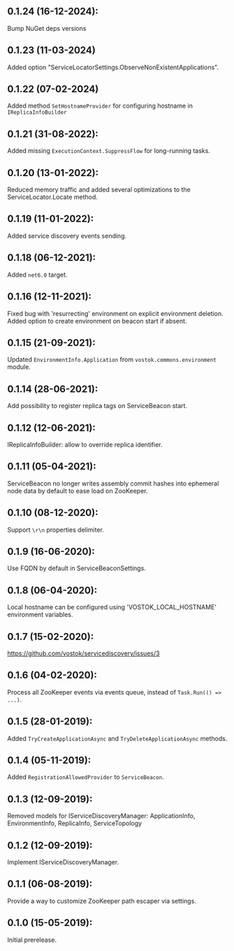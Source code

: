 ## 0.1.24 (16-12-2024): 

Bump NuGet deps versions

## 0.1.23 (11-03-2024)

Added option "ServiceLocatorSettings.ObserveNonExistentApplications".

## 0.1.22 (07-02-2024)

Added method `SetHostnameProvider` for configuring hostname in `IReplicaInfoBuilder`

## 0.1.21 (31-08-2022):

Added missing `ExecutionContext.SuppressFlow` for long-running tasks.

## 0.1.20 (13-01-2022):

Reduced memory traffic and added several optimizations to the ServiceLocator.Locate method.

## 0.1.19 (11-01-2022):

Added service discovery events sending.

## 0.1.18 (06-12-2021):

Added `net6.0` target.

## 0.1.16 (12-11-2021):

Fixed bug with 'resurrecting' environment on explicit environment deletion.
Added option to create environment on beacon start if absent.

## 0.1.15 (21-09-2021):

Updated `EnvironmentInfo.Application` from `vostok.commons.environment` module.

## 0.1.14 (28-06-2021):

Add possibility to register replica tags on ServiceBeacon start.

## 0.1.12 (12-06-2021):

IReplicaInfoBuilder: allow to override replica identifier.

## 0.1.11 (05-04-2021):

ServiceBeacon no longer writes assembly commit hashes into ephemeral node data by default to ease load on ZooKeeper.

## 0.1.10 (08-12-2020):

Support `\r\n` properties delimiter.

## 0.1.9 (16-06-2020):

Use FQDN by default in ServiceBeaconSettings.

## 0.1.8 (06-04-2020):

Local hostname can be configured using 'VOSTOK_LOCAL_HOSTNAME' environment variables.

## 0.1.7 (15-02-2020):

https://github.com/vostok/servicediscovery/issues/3

## 0.1.6 (04-02-2020):

Process all ZooKeeper events via events queue, instead of `Task.Run(() => ...)`. 

## 0.1.5 (28-01-2019):

Added `TryCreateApplicationAsync` and `TryDeleteApplicationAsync` methods.

## 0.1.4 (05-11-2019):

Added `RegistrationAllowedProvider` to `ServiceBeacon`.

## 0.1.3 (12-09-2019):

Removed models for IServiceDiscoveryManager:
	ApplicationInfo,
	EnvironmentInfo,
	ReplicaInfo,
	ServiceTopology

## 0.1.2 (12-09-2019):

Implement IServiceDiscoveryManager.

## 0.1.1 (06-08-2019):

Provide a way to customize ZooKeeper path escaper via settings.

## 0.1.0 (15-05-2019): 

Initial prerelease.
